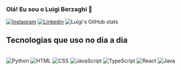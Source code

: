 ### Olá! Eu sou o Luigi Berzaghi 👋

[![Instagram](https://img.shields.io/badge/Instagram-E4405F?style=for-the-badge&logo=instagram&logoColor=white)](https://www.instagram.com/luigi.berzaghi?utm_source=ig_web_button_share_sheet&igsh=ZDNlZDc0MzIxNw==)
[![Linkedin](https://img.shields.io/badge/LinkedIn-0077B5?style=for-the-badge&logo=linkedin&logoColor=white)](www.linkedin.com/in/luigi-berzaghi)
![Luigi's GitHub stats](https://github-readme-stats.vercel.app/api?username=LuigiBerzaghi&theme=github_dark&show_icons=true)

## Tecnologias que uso no dia a dia

<div style='display: inline_block'><br/>
    <img  align='center' alt='Python' src='https://img.shields.io/badge/Python-14354C?style=for-the-badge&logo=python&logoColor=white'>
    <img  align='center' alt='HTML' src='https://img.shields.io/badge/HTML-239120?style=for-the-badge&logo=html5&logoColor=white'>
    <img  align='center' alt='CSS' src='https://img.shields.io/badge/CSS-239120?&style=for-the-badge&logo=css3&logoColor=white'>
    <img  align='center' alt='JavaScript' src='https://img.shields.io/badge/JavaScript-F7DF1E?style=for-the-badge&logo=javascript&logoColor=black'>
    <img  align='center' alt='TypeScript' src='https://img.shields.io/badge/TypeScript-007ACC?style=for-the-badge&logo=typescript&logoColor=white'>
    <img  align='center' alt='React' src='https://img.shields.io/badge/React-20232A?style=for-the-badge&logo=react&logoColor=61DAFB'>
    <img  align='center' alt='Java' src='https://img.shields.io/badge/Java-ED8B00?style=for-the-badge&logo=openjdk&logoColor=white'>
</div>
